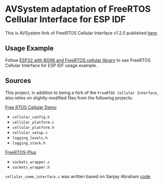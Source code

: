 # AVSystem adaptation of FreeRTOS Cellular Interface for ESP IDF

This is AVSystem fork of FreeRTOS Cellular Interface v1.2.0 published [here](https://github.com/FreeRTOS/FreeRTOS-Cellular-Interface/tree/v1.2.0).

## Usage Example

Follow [ESP32 with BG96 and FreeRTOS cellular library](https://github.com/AVSystem/Anjay-esp32-client?tab=readme-ov-file#esp32-with-bg96-and-freertos-cellular-library) to see FreeRTOS Cellular Interface for ESP IDF usage example.

## Sources

This project, in addition to being a fork of the `FreeRTOS Cellular Interface`, also relies on slightly modified files from the following projects:

[Free RTOS Cellular Demo](https://github.com/FreeRTOS/Lab-Project-FreeRTOS-Cellular-Demo)<br>
 * `cellular_config.h`<br>
 * `cellular_platform.c`<br>
 * `cellular_platform.h`<br>
 * `cellular_setup.c`<br>
 * `logging_levels.h`<br>
 * `logging_stack.h`<br>

[FreeRTOS-Plus](https://github.com/FreeRTOS/FreeRTOS/tree/202112.00/FreeRTOS-Plus/Source/Application-Protocols/network_transport/sockets_wrapper/cellular)<br>
 * `sockets_wrapper.c`<br>
 * `sockets_wrapper.h`<br>

`cellular_comm_interface.c` was written based on Sanjay Abraham [code](https://github.com/santaseleucid/anjay-esp32-cellular)

